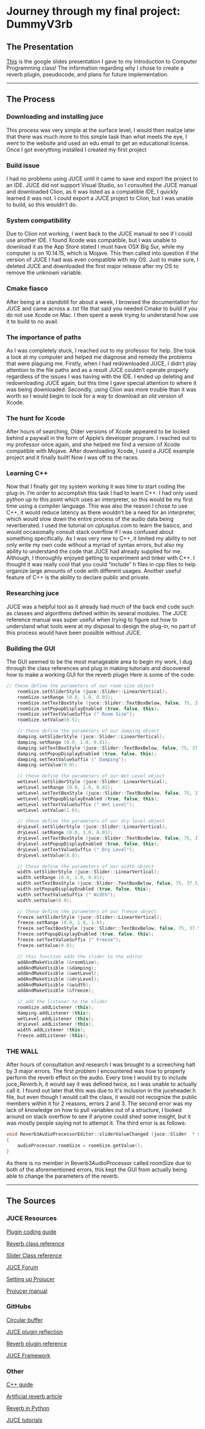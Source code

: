 # Journey through my final project: DummyV3rb


## The Presentation

[This](https://docs.google.com/presentation/d/1SWFwb4zoeA15udglICN3JFAyaPJK6grkDgq5TtX9qps/edit?usp=sharing) is the google slides presentation I gave to my Introduction to Computer Programming class! The information regarding why I chose to create a reverb plugin, pseudocode, and plans for future implementation.

---

## The Process

### Downloading and installing juce

This process was very simple at the surface level, I would then realize later that there was much more to this simple task than what meets the eye, I went to the website and used an edu email to get an educational license. Once I got everything installed I created my first project

### Build issue

I had no problems using JUCE until it came to save and export the project to an IDE. JUCE did not support Visual Studio, so I consulted the JUCE manual and downloaded Clion, as it was listed as a compatible IDE, I quickly learned it was not. I could export a JUCE project to Clion, but I was unable to build, so this wouldn’t do.

### System compatibility

Due to Clion not working, I went back to the JUCE manual to see if I could use another IDE. I found Xcode was compatible, but I was unable to download it as the App Store stated I must have OSX Big Sur, while my computer is on 10.14.15, which is Mojave. This then called into question if the version of JUCE I had was even compatible with my OS. Just to make sure, I deleted JUCE and downloaded the first major release after my OS to remove the unknown variable.

### Cmake fiasco

After being at a standstill for about a week, I browsed the documentation for JUCE and came across a .txt file that said you needed Cmake to build if you do not use Xcode on Mac. I then spent a week trying to understand how use it to build to no avail.

### The importance of paths

As I was completely stuck, I reached out to my professor for help. She took a look at my computer and helped me diagnose and remedy the problems that were plaguing me. Firstly, when I had redownloaded JUCE, I didn’t play attention to the file paths and as a result JUCE couldn’t operate properly regardless of the issues I was having with the IDE. I ended up deleting and redownloading JUCE again, but this time I gave special attention to where it was being downloaded. Secondly, using Clion was more trouble than it was worth so I would begin to look for a way to download an old version of Xcode.

### The hunt for Xcode

After hours of searching, Older versions of Xcode appeared to be locked behind a paywall in the form of Apple’s developer program. I reached out to my professor once again, and she helped me find a version of Xcode compatible with Mojave.
After downloading Xcode, I used a JUCE example project and it finally built! Now I was off to the races.

### Learning C++

Now that I finally got my system working it was time to start coding the plug-in. I’m order to accomplish this task I had to learn C++. I had only used python up to this point which uses an interpreter, so this would be my first time using a compiler language. This was also the reason I chose to use C++, it would reduce latency as there wouldn’t be a need for an interpreter, which would slow down the entire process of the audio data being reverberated. I used the tutorial on cplusplus.com to learn the basics, and would occasionally consult stack overflow if I was confused about something specifically. As I was very new to C++, it limited my ability to not only write my own code without a myriad of syntax errors, but also my ability to understand the code that JUCE had already supplied for me. Although, I thoroughly enjoyed getting to experiment and tinker with C++. I thought it was really cool that you could “include” h files in cpp files to help organize large amounts of code with different usages. Another useful feature of C++ is the ability to declare public and private.

### Researching juce

JUCE was a helpful tool as it already had much of the back end code such as classes and algorithms defined within its several modules. The JUCE reference manual was super useful when trying to figure out how to understand what tools were at my disposal to design the plug-in, no part of this process would have been possible without JUCE.

### Building the GUI

The GUI seemed to be the most manageable area to begin my work, I dug through the class references and plug in making tutorials and discovered how to make a working GUI for the reverb plugin Here is some of the code:

``` C++
// these define the parameters of our room size object
    roomSize.setSliderStyle (juce::Slider::LinearVertical);
    roomSize.setRange (0.0, 1.0, 0.01);
    roomSize.setTextBoxStyle (juce::Slider::TextBoxBelow, false, 75, 37.5);
    roomSize.setPopupDisplayEnabled (true, false, this);
    roomSize.setTextValueSuffix (" Room Size");
    roomSize.setValue(0.5);

    // these define the parameters of our damping object
    damping.setSliderStyle (juce::Slider::LinearVertical);
    damping.setRange (0.0, 1.0, 0.01);
    damping.setTextBoxStyle (juce::Slider::TextBoxBelow, false, 75, 37.5);
    damping.setPopupDisplayEnabled (true, false, this);
    damping.setTextValueSuffix (" Damping");
    damping.setValue(0.0);

    // these define the parameters of our Wet Level object
    wetLevel.setSliderStyle (juce::Slider::LinearVertical);
    wetLevel.setRange (0.0, 1.0, 0.01);
    wetLevel.setTextBoxStyle (juce::Slider::TextBoxBelow, false, 75, 37.5);
    wetLevel.setPopupDisplayEnabled (true, false, this);
    wetLevel.setTextValueSuffix (" Wet Level");
    wetLevel.setValue(1.0);

    // these define the parameters of our dry level object
    dryLevel.setSliderStyle (juce::Slider::LinearVertical);
    dryLevel.setRange (0.0, 1.0, 0.01);
    dryLevel.setTextBoxStyle (juce::Slider::TextBoxBelow, false, 75, 37.5);
    dryLevel.setPopupDisplayEnabled (true, false, this);
    dryLevel.setTextValueSuffix (" Dry Level");
    dryLevel.setValue(0.0);

    // these define the parameters of our width object
    width.setSliderStyle (juce::Slider::LinearVertical);
    width.setRange (0.0, 1.0, 0.01);
    width.setTextBoxStyle (juce::Slider::TextBoxBelow, false, 75, 37.5);
    width.setPopupDisplayEnabled (true, false, this);
    width.setTextValueSuffix (" Width");
    width.setValue(0.0);

    // these define the parameters of our freeze object
    freeze.setSliderStyle (juce::Slider::LinearVertical);
    freeze.setRange (0.0, 1.0, 1.0);
    freeze.setTextBoxStyle (juce::Slider::TextBoxBelow, false, 75, 37.5);
    freeze.setPopupDisplayEnabled (true, false, this);
    freeze.setTextValueSuffix (" Freeze");
    freeze.setValue(0.0);

    // this function adds the slider to the editor
    addAndMakeVisible (&roomSize);
    addAndMakeVisible (&damping);
    addAndMakeVisible (&wetLevel);
    addAndMakeVisible (&dryLevel);
    addAndMakeVisible (&width);
    addAndMakeVisible (&freeze);

    // add the listener to the slider
    roomSize.addListener (this);
    damping.addListener (this);
    wetLevel.addListener (this);
    dryLevel.addListener (this);
    width.addListener (this);
    freeze.addListener (this);
```

### THE WALL

After hours of consultation and research I was brought to a screeching halt by 3 major errors. The first problem I encountered was how to properly perform the reverb effect on the audio. Every time I would try to include juce_Reverb.h, it would say it was defined twice, so I was unable to actually call it. I found out later that this was due to it's inclusion in the juceheader.h file, but even though I would call the class, it would not recognize the public members within it for 2 reasons, errors 2 and 3. The second error was my lack of knowledge on how to pull variables out of a structure, I looked around on stack overflow to see if anyone could shed some insight, but it was mostly people saying not to attempt it. The third error is as follows:
``` C++
void Reverb3AudioProcessorEditor::sliderValueChanged (juce::Slider  * slider)
{
    audioProcessor.roomSize = roomSize.getValue();
}
```
As there is no member in Reverb3AudioProcessor called roomSize due to both of the aforementioned errors, this kept the GUI from actually being able to change the parameters of the reverb.

---

## The Sources

### JUCE Resources

[Plugin coding guide](https://docs.juce.com/master/tutorial_code_basic_plugin.html)

[Reverb class reference](https://docs.juce.com/master/classReverb.html)

[Slider Class reference](https://docs.juce.com/master/classSlider.html#a59e3fd9bc86e488070c12889747e7bbe)

[JUCE Forum](https://forum.juce.com/)

[Setting up Projucer](https://docs.juce.com/master/tutorial_manage_projucer_project.html)

[Projucer manual](https://juce.com/discover/stories/projucer-manual)

### GitHubs

[Circular buffer](https://github.com/ffAudio/ffTapeDelay)

[JUCE plugin reflection](https://deepio.github.io/daAudioPlugins/about/)

[Reverb plugin reference](https://github.com/martineastwood/mverb)

[JUCE Framework](https://github.com/juce-framework/JUCE)

### Other

[C++ guide](https://www.cplusplus.com/doc/tutorial/variables/)

[Artificial reverb article](https://ccrma.stanford.edu/~jos/pasp/History_FDNs_Artificial_Reverberation.html)

[Reverb in Python](http://ajaxsoundstudio.com/pyodoc/examples/07-effects/02-schroeder-reverb.html)

[JUCE tutorials](https://www.youtube.com/channel/UCpKb02FsH4WH4X_2xhIoJ1A)
